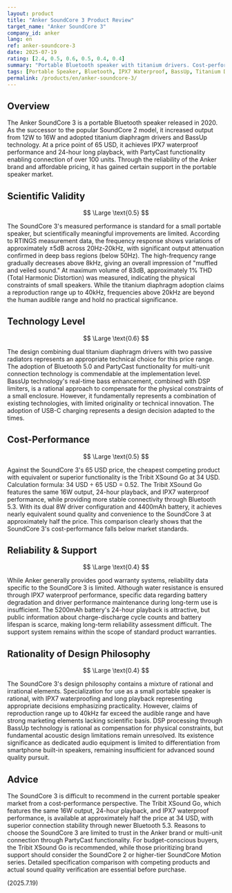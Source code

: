 ```yaml
---
layout: product
title: "Anker SoundCore 3 Product Review"
target_name: "Anker SoundCore 3"
company_id: anker
lang: en
ref: anker-soundcore-3
date: 2025-07-19
rating: [2.4, 0.5, 0.6, 0.5, 0.4, 0.4]
summary: "Portable Bluetooth speaker with titanium drivers. Cost-performance challenged by equivalent products available at half the price"
tags: [Portable Speaker, Bluetooth, IPX7 Waterproof, BassUp, Titanium Driver]
permalink: /products/en/anker-soundcore-3/
---
```


## Overview

The Anker SoundCore 3 is a portable Bluetooth speaker released in 2020. As the successor to the popular SoundCore 2 model, it increased output from 12W to 16W and adopted titanium diaphragm drivers and BassUp technology. At a price point of 65 USD, it achieves IPX7 waterproof performance and 24-hour long playback, with PartyCast functionality enabling connection of over 100 units. Through the reliability of the Anker brand and affordable pricing, it has gained certain support in the portable speaker market.

## Scientific Validity

$$ \Large \text{0.5} $$

The SoundCore 3's measured performance is standard for a small portable speaker, but scientifically meaningful improvements are limited. According to RTINGS measurement data, the frequency response shows variations of approximately ±5dB across 20Hz-20kHz, with significant output attenuation confirmed in deep bass regions (below 50Hz). The high-frequency range gradually decreases above 8kHz, giving an overall impression of "muffled and veiled sound." At maximum volume of 83dB, approximately 1% THD (Total Harmonic Distortion) was measured, indicating the physical constraints of small speakers. While the titanium diaphragm adoption claims a reproduction range up to 40kHz, frequencies above 20kHz are beyond the human audible range and hold no practical significance.

## Technology Level

$$ \Large \text{0.6} $$

The design combining dual titanium diaphragm drivers with two passive radiators represents an appropriate technical choice for this price range. The adoption of Bluetooth 5.0 and PartyCast functionality for multi-unit connection technology is commendable at the implementation level. BassUp technology's real-time bass enhancement, combined with DSP limiters, is a rational approach to compensate for the physical constraints of a small enclosure. However, it fundamentally represents a combination of existing technologies, with limited originality or technical innovation. The adoption of USB-C charging represents a design decision adapted to the times.

## Cost-Performance

$$ \Large \text{0.5} $$

Against the SoundCore 3's 65 USD price, the cheapest competing product with equivalent or superior functionality is the Tribit XSound Go at 34 USD. Calculation formula: 34 USD ÷ 65 USD = 0.52. The Tribit XSound Go features the same 16W output, 24-hour playback, and IPX7 waterproof performance, while providing more stable connectivity through Bluetooth 5.3. With its dual 8W driver configuration and 4400mAh battery, it achieves nearly equivalent sound quality and convenience to the SoundCore 3 at approximately half the price. This comparison clearly shows that the SoundCore 3's cost-performance falls below market standards.

## Reliability & Support

$$ \Large \text{0.4} $$

While Anker generally provides good warranty systems, reliability data specific to the SoundCore 3 is limited. Although water resistance is ensured through IPX7 waterproof performance, specific data regarding battery degradation and driver performance maintenance during long-term use is insufficient. The 5200mAh battery's 24-hour playback is attractive, but public information about charge-discharge cycle counts and battery lifespan is scarce, making long-term reliability assessment difficult. The support system remains within the scope of standard product warranties.

## Rationality of Design Philosophy

$$ \Large \text{0.4} $$

The SoundCore 3's design philosophy contains a mixture of rational and irrational elements. Specialization for use as a small portable speaker is rational, with IPX7 waterproofing and long playback representing appropriate decisions emphasizing practicality. However, claims of reproduction range up to 40kHz far exceed the audible range and have strong marketing elements lacking scientific basis. DSP processing through BassUp technology is rational as compensation for physical constraints, but fundamental acoustic design limitations remain unresolved. Its existence significance as dedicated audio equipment is limited to differentiation from smartphone built-in speakers, remaining insufficient for advanced sound quality pursuit.

## Advice

The SoundCore 3 is difficult to recommend in the current portable speaker market from a cost-performance perspective. The Tribit XSound Go, which features the same 16W output, 24-hour playback, and IPX7 waterproof performance, is available at approximately half the price at 34 USD, with superior connection stability through newer Bluetooth 5.3. Reasons to choose the SoundCore 3 are limited to trust in the Anker brand or multi-unit connection through PartyCast functionality. For budget-conscious buyers, the Tribit XSound Go is recommended, while those prioritizing brand support should consider the SoundCore 2 or higher-tier SoundCore Motion series. Detailed specification comparison with competing products and actual sound quality verification are essential before purchase.

(2025.7.19)